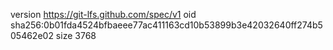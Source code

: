version https://git-lfs.github.com/spec/v1
oid sha256:0b01fda4524bfbaeee77ac411163cd10b53899b3e42032640ff274b505462e02
size 3768
